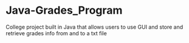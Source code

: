 # Java-Grades_Program
College project built in Java that allows users to use GUI and store and retrieve grades info from and to a txt file
